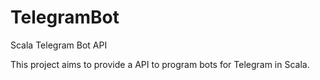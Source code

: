 # TelegramBot
Scala Telegram Bot API

This project aims to provide a API to program bots for Telegram in Scala.
